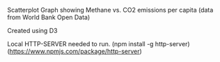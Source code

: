 Scatterplot Graph showing Methane vs. CO2 emissions per capita (data from World Bank Open Data)

Created using D3

Local HTTP-SERVER needed to run.
(npm install -g http-server)
(https://www.npmjs.com/package/http-server)